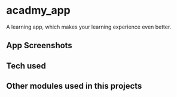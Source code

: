 # acadmy_app

A learning app, which makes your learning experience even better.

## App Screenshots


## Tech used



## Other modules used in this projects

